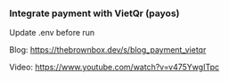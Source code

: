 ### Integrate payment with VietQr (payos)

Update .env before run

Blog: https://thebrownbox.dev/s/blog_payment_vietqr

Video: https://www.youtube.com/watch?v=v475YwgITpc
